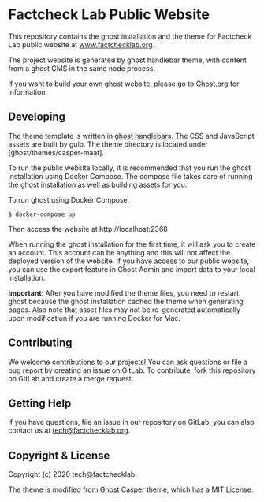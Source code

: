 # Factcheck Lab Public Website

This repository contains the ghost installation and the theme for Factcheck
Lab public website at www.factchecklab.org.

The project website is generated by ghost handlebar theme, with content from
a ghost CMS in the same node process.

If you want to build your own ghost website, please go to
[Ghost.org](https://ghost.org/) for information.

## Developing

The theme template is written in [ghost
handlebars](https://ghost.org/docs/api/v3/handlebars-themes/). The CSS and
JavaScript assets are built by gulp. The theme directory is located under 
[ghost/themes/casper-maat].

To run the public website locally, it is recommended that you run the ghost
installation using Docker Compose. The compose file takes care of running the
ghost installation as well as building assets for you.

To run ghost using Docker Compose,

```
$ docker-compose up
```

Then access the website at http://localhost:2368

When running the ghost installation for the first time, it will ask you to
create an account. This account can be anything and this will not affect the
deployed version of the website. If you have access to our public website,
you can use the export feature in Ghost
Admin and import data to your local installation.

**Important**: After you have modified the theme files, you need to restart ghost because
the ghost installation cached the theme when generating pages. Also note that
asset files may not be re-generated automatically upon modification if you are
running Docker for Mac.

## Contributing

We welcome contributions to our projects! You can ask questions or file a bug
report by creating an issue on GitLab. To contribute, fork this repository on
GitLab and create a merge request.

## Getting Help

If you have questions, file an issue in our repository on GitLab, you can
also contact us at tech@factchecklab.org.

## Copyright & License

Copyright (c) 2020 tech@factchecklab.

The theme is modified from Ghost Casper theme, which has a MIT License.
